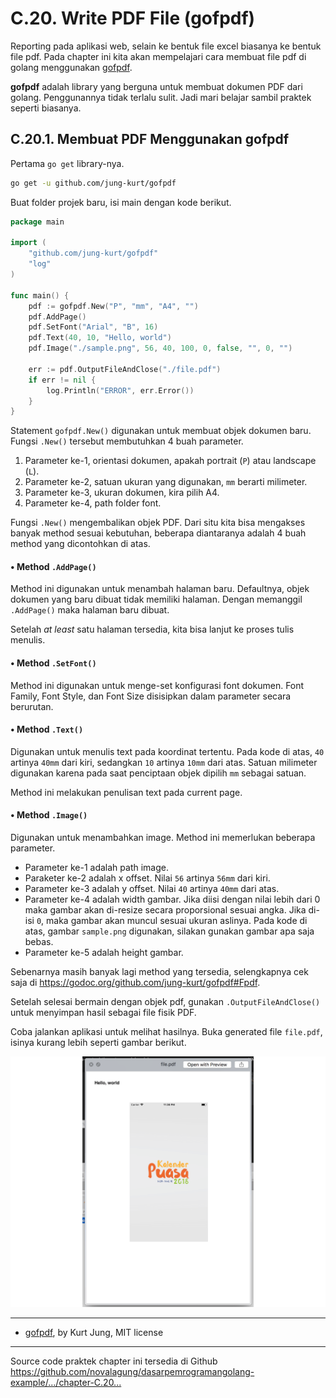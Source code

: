 # C.20. Write PDF File (gofpdf)

Reporting pada aplikasi web, selain ke bentuk file excel biasanya ke bentuk file pdf. Pada chapter ini kita akan mempelajari cara membuat file pdf di golang menggunakan [gofpdf](https://github.com/jung-kurt/gofpdf).

**gofpdf** adalah library yang berguna untuk membuat dokumen PDF dari golang. Penggunannya tidak terlalu sulit. Jadi mari belajar sambil praktek seperti biasanya. 

## C.20.1. Membuat PDF Menggunakan gofpdf

Pertama `go get` library-nya.

```bash
go get -u github.com/jung-kurt/gofpdf
```

Buat folder projek baru, isi main dengan kode berikut.

```go
package main

import (
    "github.com/jung-kurt/gofpdf"
    "log"
)

func main() {
    pdf := gofpdf.New("P", "mm", "A4", "")
    pdf.AddPage()
    pdf.SetFont("Arial", "B", 16)
    pdf.Text(40, 10, "Hello, world")
    pdf.Image("./sample.png", 56, 40, 100, 0, false, "", 0, "")

    err := pdf.OutputFileAndClose("./file.pdf")
    if err != nil {
        log.Println("ERROR", err.Error())
    }
}
```

Statement `gofpdf.New()` digunakan untuk membuat objek dokumen baru. Fungsi `.New()` tersebut membutuhkan 4 buah parameter.

 1. Parameter ke-1, orientasi dokumen, apakah portrait (`P`) atau landscape (`L`).
 2. Parameter ke-2, satuan ukuran yang digunakan, `mm` berarti milimeter.
 3. Parameter ke-3, ukuran dokumen, kira pilih A4.
 4. Parameter ke-4, path folder font.

Fungsi `.New()` mengembalikan objek PDF. Dari situ kita bisa mengakses banyak method sesuai kebutuhan, beberapa diantaranya adalah 4 buah method yang dicontohkan di atas.

#### • Method `.AddPage()`
 
Method ini digunakan untuk menambah halaman baru. Defaultnya, objek dokumen yang baru dibuat tidak memiliki halaman. Dengan memanggil `.AddPage()` maka halaman baru dibuat.

Setelah *at least* satu halaman tersedia, kita bisa lanjut ke proses tulis menulis.

#### • Method `.SetFont()`

Method ini digunakan untuk menge-set konfigurasi font dokumen. Font Family, Font Style, dan Font Size disisipkan dalam parameter secara berurutan.
 
#### • Method `.Text()`

Digunakan untuk menulis text pada koordinat tertentu. Pada kode di atas, `40` artinya `40mm` dari kiri, sedangkan `10` artinya `10mm` dari atas. Satuan milimeter digunakan karena pada saat penciptaan objek dipilih `mm` sebagai satuan.

Method ini melakukan penulisan text pada current page.

#### • Method `.Image()` 

Digunakan untuk menambahkan image. Method ini memerlukan beberapa parameter.

- Parameter ke-1 adalah path image.
- Paraketer ke-2 adalah x offset. Nilai `56` artinya `56mm` dari kiri.
- Parameter ke-3 adalah y offset. Nilai `40` artinya `40mm` dari atas.
- Parameter ke-4 adalah width gambar. Jika diisi dengan nilai lebih dari 0 maka gambar akan di-resize secara proporsional sesuai angka. Jika di-isi `0`, maka gambar akan muncul sesuai ukuran aslinya. Pada kode di atas, gambar `sample.png` digunakan, silakan gunakan gambar apa saja bebas.
- Parameter ke-5 adalah height gambar.

Sebenarnya masih banyak lagi method yang tersedia, selengkapnya cek saja di https://godoc.org/github.com/jung-kurt/gofpdf#Fpdf.

Setelah selesai bermain dengan objek pdf, gunakan `.OutputFileAndClose()` untuk menyimpan hasil sebagai file fisik PDF.

Coba jalankan aplikasi untuk melihat hasilnya. Buka generated file `file.pdf`, isinya kurang lebih seperti gambar berikut.

![Write PDF file](images/C_write_pdf_file_1_write_pdf_file.png)


---

- [gofpdf](https://github.com/jung-kurt/gofpdf), by Kurt Jung, MIT license

---

<div class="source-code-link">
    <div class="source-code-link-message">Source code praktek chapter ini tersedia di Github</div>
    <a href="https://github.com/novalagung/dasarpemrogramangolang-example/tree/master/chapter-C.20-write-pdf-file">https://github.com/novalagung/dasarpemrogramangolang-example/.../chapter-C.20...</a>
</div>
